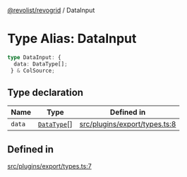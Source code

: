 [@revolist/revogrid](README.md) / DataInput

# Type Alias: DataInput

```ts
type DataInput: {
  data: DataType[];
 } & ColSource;
```

## Type declaration

| Name | Type | Defined in |
| ------ | ------ | ------ |
| `data` | [`DataType`](TypeAlias.DataType.md)[] | [src/plugins/export/types.ts:8](https://github.com/revolist/revogrid/blob/4056bfa6a410a4e819b4e23d2047ed6d5d60c1ea/src/plugins/export/types.ts#L8) |

## Defined in

[src/plugins/export/types.ts:7](https://github.com/revolist/revogrid/blob/4056bfa6a410a4e819b4e23d2047ed6d5d60c1ea/src/plugins/export/types.ts#L7)
